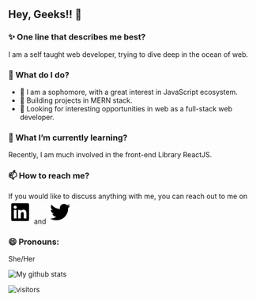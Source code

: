 ## Hey, Geeks!! 👋

<!--
**ChoukseyKhushbu/ChoukseyKhushbu** is a ✨ _special_ ✨ repository because its `README.md` (this file) appears on your GitHub profile.

🔭 I’m currently working on ...
- 🤔 I’m looking for help with ...
- 👯 I’m looking to collaborate on ...
- 💬 Ask me about ...
- ⚡ Fun fact: ...

-->
### :sparkles: One line that describes me best?

I am a self taught web developer, trying to dive deep in the ocean of web.

### 🤔 What do I do? 

 - :green_book: I am a sophomore, with a great interest in JavaScript ecosystem.
 - :green_book: Building projects in MERN stack. 
 - :green_book: Looking for interesting opportunities in web as a full-stack web developer.

### 🌱 What I’m currently learning?

Recently, I am much involved in the front-end Library ReactJS.

### 📫 How to reach me?
If you would like to discuss anything with me, you can reach out to me on [<img src="https://raw.githubusercontent.com/ChoukseyKhushbu/ChoukseyKhushbu/100c63ccd5bf079f7995582b29ae0b3931724e87/readme/linkedin-box-fill.svg" >](https://www.linkedin.com/in/khushbu-chouksey/)  and  [<img src="https://raw.githubusercontent.com/ChoukseyKhushbu/ChoukseyKhushbu/100c63ccd5bf079f7995582b29ae0b3931724e87/readme/twitter-fill.svg" >](https://twitter.com/ChoukseyKhushbu) 

### 😄 Pronouns: 
She/Her

<!-- ![My github stats](https://github-readme-stats.vercel.app/api?username=ChoukseyKhushbu) -->
![My github stats](https://github-readme-stats.vercel.app/api?username=ChoukseyKhushbu&show_icons=true&title_color=fff&icon_color=79ff97&text_color=9f9f9f&bg_color=151515)

![visitors](https://profile-counter.glitch.me/ChoukseyKhushbu/count.svg)
